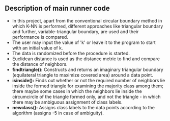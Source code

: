 ﻿## Description of main runner code

 - In this project, apart from the conventional circular boundary method in which K-NN is performed, different approaches like triangular boundary and further, variable-triangular boundary, are used and their performance is compared.
 - The user may input the value of 'k' or leave it to the program to start with an initial value of k.
 - The data is randomized before the procedure is started.
 - Euclidean distance is used as the distance metric to find and compare the distance of neighbors.
 - **findtriangle():** Constructs and returns an imaginary triangular boundary (equilateral triangle to maximize covered area) around a data point.
 - **isinside():**  Finds out whether or not the required number of neighbors lie inside the formed triangle for examining the majority class among them; there maybe some cases in which the neighbors lie inside the circumcircle of the triangle formed only, and not the triangle - in which there may be ambiguous assignment of class labels.
 - **newclass():** Assigns class labels to the data points according to the algorithm (assigns -5 in case of ambiguity).
 




